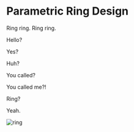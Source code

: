# Parametric Ring Design

Ring ring. Ring ring.

Hello?

Yes?

Huh?

You called?

You called me?!

Ring?

Yeah.

![ring](https://github.com/Wollivan/parametric-ring/assets/91621088/8f2da268-f76b-48f5-bd7c-b8eba7c69578)
